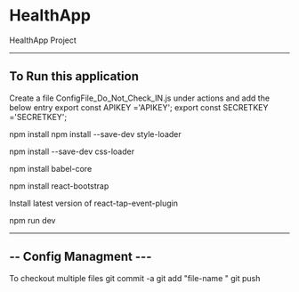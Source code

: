 # HealthApp
HealthApp Project

---------------------------
To Run this application 
---------------------------

Create a file ConfigFile_Do_Not_Check_IN.js under actions and add the below entry 
export const APIKEY ='APIKEY';
export const SECRETKEY ='SECRETKEY';

npm install 
npm install --save-dev style-loader 

npm install --save-dev css-loader 

npm install babel-core

npm install react-bootstrap

Install latest version of react-tap-event-plugin



npm run dev

-----------------------------
--  Config Managment      ---
-----------------------------

To checkout  multiple files
git commit -a
git add "file-name	"
git push
